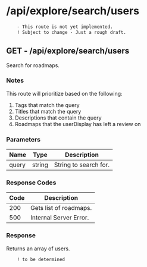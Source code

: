 # /api/explore/search/users

```diff
    - This route is not yet implemented.
    ! Subject to change - Just a rough draft.
```

## GET - /api/explore/search/users

Search for roadmaps.

### Notes

This route will prioritize based on the following:

1. Tags that match the query
2. Titles that match the query
3. Descriptions that contain the query
4. Roadmaps that the userDisplay has left a review on

### Parameters

| Name  | Type   | Description           |
|-------|--------|-----------------------|
| query | string | String to search for. |

### Response Codes

| Code | Description            |
|------|------------------------|
| 200  | Gets list of roadmaps. |
| 500  | Internal Server Error. |

### Response

Returns an array of users.

```diff
    ! to be determined 
```